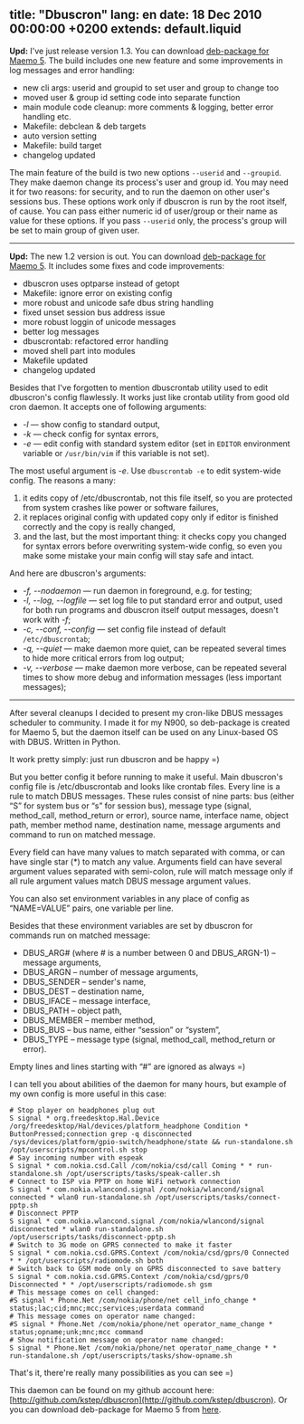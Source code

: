 title: "Dbuscron"
lang: en
date: 18 Dec 2010 00:00:00 +0200
extends: default.liquid
---
**Upd:** I've just release version 1.3. You can download [deb-package for Maemo 5](../../../download/71). The build includes one new feature and some improvements in log messages and error handling:

  - new cli args: userid and groupid to set user and group to change too
  - moved user & group id setting code into separate function
  - main module code cleanup: more comments & logging, better error handling etc.
  - Makefile: debclean & deb targets
  - auto version setting
  - Makefile: build target
  - changelog updated

The main feature of the build is two new options `--userid` and `--groupid`. They make daemon change its process's user and group id. You may need it for two reasons: for security, and to run the daemon on other user's sessions bus. These options work only if dbuscron is run by the root itself, of cause. You can pass either numeric id of user/group or their name as value for these options. If you pass `--userid` only, the process's group will be set to main group of given user.

* * *

**Upd:** The new 1.2 version is out. You can download [deb-package for Maemo 5](../../../download/70). It includes some fixes and code improvements:

  - dbuscron uses optparse instead of getopt
  - Makefile: ignore error on existing config
  - more robust and unicode safe dbus string handling
  - fixed unset session bus address issue
  - more robust loggin of unicode messages
  - better log messages
  - dbuscrontab: refactored error handling
  - moved shell part into modules
  - Makefile updated
  - changelog updated

Besides that I've forgotten to mention dbuscrontab utility used to edit dbuscron's config flawlessly. It works just like crontab utility from good old cron daemon. It accepts one of following arguments:

  - _-l_ — show config to standard output,
  - _-k_ — check config for syntax errors,
  - _-e_ — edit config with standard system editor (set in `EDITOR` environment variable or `/usr/bin/vim` if this variable is not set).

The most useful argument is _-e_. Use `dbuscrontab -e` to edit system-wide config. The reasons a many:

  1. it edits copy of /etc/dbuscrontab, not this file itself, so you are protected from system crashes like power or software failures,
  2. it replaces original config with updated copy only if editor is finished correctly and the copy is really changed,
  3. and the last, but the most important thing: it checks copy you changed for syntax errors before overwriting system-wide config, so even you make some mistake your main config will stay safe and intact.

And here are dbuscron's arguments:

  - _-f, --nodaemon_ — run daemon in foreground, e.g. for testing;
  - _-l, --log, --logfile_ — set log file to put standard error and output, used for both run programs and dbuscron itself output messages, doesn't work with _-f_;
  - _-c, --conf, --config_ — set config file instead of default `/etc/dbuscrontab`;
  - _-q, --quiet_ — make daemon more quiet, can be repeated several times to hide more critical errors from log output;
  - _-v, --verbose_ — make daemon more verbose, can be repeated several times to show more debug and information messages (less important messages);

* * *

After several cleanups I decided to present my cron-like DBUS messages scheduler to community. I made it for my N900, so deb-package is created for Maemo 5, but the daemon itself can be used on any Linux-based OS with DBUS. Written in Python.

It work pretty simply: just run dbuscron and be happy =)

But you better config it before running to make it useful. Main dbuscron's config file is /etc/dbuscrontab and looks like crontab files. Every line is a rule to match DBUS messages. These rules consist of nine parts: bus (either “S” for system bus or “s” for session bus), message type (signal, method_call, method_return or error), source name, interface name, object path, member method name, destination name, message arguments and command to run on matched message.

Every field can have many values to match separated with comma, or can have single star (*) to match any value. Arguments field can have several argument values separated with semi-colon, rule will match message only if all rule argument values match DBUS message argument values.

You can also set environment variables in any place of config as “NAME=VALUE” pairs, one variable per line.

Besides that these environment variables are set by dbuscron for commands run on matched message:

  - DBUS_ARG# (where # is a number between 0 and DBUS_ARGN-1) – message arguments,
  - DBUS_ARGN – number of message arguments,
  - DBUS_SENDER – sender's name,
  - DBUS_DEST – destination name,
  - DBUS_IFACE – message interface,
  - DBUS_PATH – object path,
  - DBUS_MEMBER – member method,
  - DBUS_BUS – bus name, either “session” or “system”,
  - DBUS_TYPE – message type (signal, method_call, method_return or error).

Empty lines and lines starting with “#” are ignored as always =)

I can tell you about abilities of the daemon for many hours, but example of my own config is more useful in this case:

    # Stop player on headphones plug out
    S signal * org.freedesktop.Hal.Device /org/freedesktop/Hal/devices/platform_headphone Condition * ButtonPressed;connection grep -q disconnected /sys/devices/platform/gpio-switch/headphone/state && run-standalone.sh /opt/userscripts/mpcontrol.sh stop
    # Say incoming number with espeak
    S signal * com.nokia.csd.Call /com/nokia/csd/call Coming * * run-standalone.sh /opt/userscripts/tasks/speak-caller.sh
    # Connect to ISP via PPTP on home WiFi network connection
    S signal * com.nokia.wlancond.signal /com/nokia/wlancond/signal connected * wlan0 run-standalone.sh /opt/userscripts/tasks/connect-pptp.sh
    # Disconnect PPTP
    S signal * com.nokia.wlancond.signal /com/nokia/wlancond/signal disconnected * wlan0 run-standalone.sh /opt/userscripts/tasks/disconnect-pptp.sh
    # Switch to 3G mode on GPRS connected to make it faster
    S signal * com.nokia.csd.GPRS.Context /com/nokia/csd/gprs/0 Connected * * /opt/userscripts/radiomode.sh both
    # Switch back to GSM mode only on GPRS disconnected to save battery
    S signal * com.nokia.csd.GPRS.Context /com/nokia/csd/gprs/0 Disconnected * * /opt/userscripts/radiomode.sh gsm
    # This message comes on cell changed:
    #S signal * Phone.Net /com/nokia/phone/net cell_info_change * status;lac;cid;mnc;mcc;services;userdata command
    # This message comes on operator name changed:
    #S signal * Phone.Net /com/nokia/phone/net operator_name_change * status;opname;unk;mnc;mcc command
    # Show notification message on operator name changed:
    S signal * Phone.Net /com/nokia/phone/net operator_name_change * * run-standalone.sh /opt/userscripts/tasks/show-opname.sh

That's it, there're really many possibilities as you can see =)

This daemon can be found on my github account here: [http://github.com/kstep/dbuscron](http://github.com/kstep/dbuscron). Or you can download deb-package for Maemo 5 from [here](../../../download/69).

